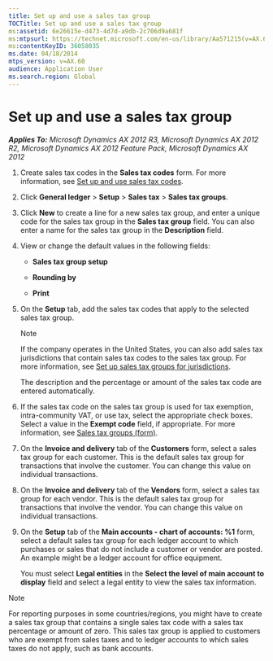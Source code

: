 ```yaml
---
title: Set up and use a sales tax group
TOCTitle: Set up and use a sales tax group
ms:assetid: 6e26615e-d473-4d7d-a9db-2c706d9a681f
ms:mtpsurl: https://technet.microsoft.com/en-us/library/Aa571215(v=AX.60)
ms:contentKeyID: 36058035
ms.date: 04/18/2014
mtps_version: v=AX.60
audience: Application User
ms.search.region: Global
---
```


# Set up and use a sales tax group 


_**Applies To:** Microsoft Dynamics AX 2012 R3, Microsoft Dynamics AX 2012 R2, Microsoft Dynamics AX 2012 Feature Pack, Microsoft Dynamics AX 2012_

1.  Create sales tax codes in the **Sales tax codes** form. For more information, see [Set up and use sales tax codes](set-up-and-use-sales-tax-codes.md).

2.  Click **General ledger** \> **Setup** \> **Sales tax** \> **Sales tax groups**.

3.  Click **New** to create a line for a new sales tax group, and enter a unique code for the sales tax group in the **Sales tax group** field. You can also enter a name for the sales tax group in the **Description** field.

4.  View or change the default values in the following fields:
    
      - **Sales tax group setup**
    
      - **Rounding by**
    
      - **Print**

5.  On the **Setup** tab, add the sales tax codes that apply to the selected sales tax group.
    

    > [!NOTE]
    > <P>If the company operates in the United States, you can also add sales tax jurisdictions that contain sales tax codes to the sales tax group. For more information, see <A href="set-up-sales-tax-groups-for-jurisdictions.md">Set up sales tax groups for jurisdictions</A>.</P>

    
    The description and the percentage or amount of the sales tax code are entered automatically.

6.  If the sales tax code on the sales tax group is used for tax exemption, intra-community VAT, or use tax, select the appropriate check boxes. Select a value in the **Exempt code** field, if appropriate. For more information, see [Sales tax groups (form)](https://technet.microsoft.com/en-us/library/aa498345\(v=ax.60\)).

7.  On the **Invoice and delivery** tab of the **Customers** form, select a sales tax group for each customer. This is the default sales tax group for transactions that involve the customer. You can change this value on individual transactions.

8.  On the **Invoice and delivery** tab of the **Vendors** form, select a sales tax group for each vendor. This is the default sales tax group for transactions that involve the vendor. You can change this value on individual transactions.

9.  On the **Setup** tab of the **Main accounts - chart of accounts: %1** form, select a default sales tax group for each ledger account to which purchases or sales that do not include a customer or vendor are posted. An example might be a ledger account for office equipment.
    
    You must select **Legal entities** in the **Select the level of main account to display** field and select a legal entity to view the sales tax information.


> [!NOTE]
> <P>For reporting purposes in some countries/regions, you might have to create a sales tax group that contains a single sales tax code with a sales tax percentage or amount of zero. This sales tax group is applied to customers who are exempt from sales taxes and to ledger accounts to which sales taxes do not apply, such as bank accounts.</P>


  



